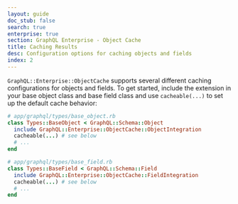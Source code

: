 ```yaml
---
layout: guide
doc_stub: false
search: true
enterprise: true
section: GraphQL Enterprise - Object Cache
title: Caching Results
desc: Configuration options for caching objects and fields
index: 2
---
```


`GraphQL::Enterprise::ObjectCache` supports several different caching configurations for objects and fields. To get started, include the extension in your base object class and base field class and use `cacheable(...)` to set up the default cache behavior:

```ruby
# app/graphql/types/base_object.rb
class Types::BaseObject < GraphQL::Schema::Object
  include GraphQL::Enterprise::ObjectCache::ObjectIntegration
  cacheable(...) # see below
  # ...
end
```

```ruby
# app/graphql/types/base_field.rb
class Types::BaseField < GraphQL::Schema::Field
  include GraphQL::Enterprise::ObjectCache::FieldIntegration
  cacheable(...) # see below
  # ...
end
```
